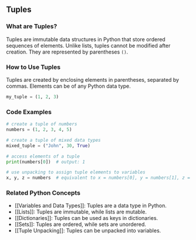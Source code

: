 ## Tuples

### What are Tuples?
Tuples are immutable data structures in Python that store ordered sequences of elements. Unlike lists, tuples cannot be modified after creation. They are represented by parentheses `()`.

### How to Use Tuples
Tuples are created by enclosing elements in parentheses, separated by commas. Elements can be of any Python data type.

```python
my_tuple = (1, 2, 3)
```

### Code Examples
```python
# create a tuple of numbers
numbers = (1, 2, 3, 4, 5)

# create a tuple of mixed data types
mixed_tuple = ("John", 30, True)

# access elements of a tuple
print(numbers[0])  # output: 1

# use unpacking to assign tuple elements to variables
x, y, z = numbers  # equivalent to x = numbers[0], y = numbers[1], z = numbers[2]
```

### Related Python Concepts

- [[Variables and Data Types]]: Tuples are a data type in Python.
- [[Lists]]: Tuples are immutable, while lists are mutable.
- [[Dictionaries]]: Tuples can be used as keys in dictionaries.
- [[Sets]]: Tuples are ordered, while sets are unordered.
- [[Tuple Unpacking]]: Tuples can be unpacked into variables.